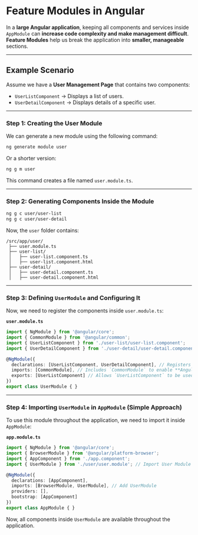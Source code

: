 # Feature Modules in Angular

In a **large Angular application**, keeping all components and services inside `AppModule` can **increase code complexity and make management difficult**. **Feature Modules** help us break the application into **smaller, manageable** sections.  

---

## Example Scenario

Assume we have a **User Management Page** that contains two components:  

- `UserListComponent` → Displays a list of users.  
- `UserDetailComponent` → Displays details of a specific user.  

---

### Step 1: Creating the User Module

We can generate a new module using the following command:  

```bash
ng generate module user
```
Or a shorter version:  

```bash
ng g m user
```
This command creates a file named `user.module.ts`.  

---

### Step 2: Generating Components Inside the Module

```bash
ng g c user/user-list
ng g c user/user-detail
```

Now, the `user` folder contains:  

```
/src/app/user/
 ├── user.module.ts
 ├── user-list/
 │   ├── user-list.component.ts
 │   ├── user-list.component.html
 ├── user-detail/
 │   ├── user-detail.component.ts
 │   ├── user-detail.component.html
```

---

### Step 3: Defining `UserModule` and Configuring It

Now, we need to register the components inside `user.module.ts`:  

**`user.module.ts`**
```typescript
import { NgModule } from '@angular/core';
import { CommonModule } from '@angular/common';
import { UserListComponent } from './user-list/user-list.component';
import { UserDetailComponent } from './user-detail/user-detail.component';

@NgModule({
  declarations: [UserListComponent, UserDetailComponent], // Registers the components inside this module.  
  imports: [CommonModule], // Includes `CommonModule` to enable **Angular directives** like `*ngIf` and `*ngFor`. 
  exports: [UserListComponent] // Allows `UserListComponent` to be used in other modules if needed.  
})
export class UserModule { }
```

---

### Step 4: Importing `UserModule` in `AppModule` (Simple Approach)  

To use this module throughout the application, we need to import it inside `AppModule`:  

**`app.module.ts`**
```typescript
import { NgModule } from '@angular/core';
import { BrowserModule } from '@angular/platform-browser';
import { AppComponent } from './app.component';
import { UserModule } from './user/user.module'; // Import User Module

@NgModule({
  declarations: [AppComponent],
  imports: [BrowserModule, UserModule], // Add UserModule
  providers: [],
  bootstrap: [AppComponent]
})
export class AppModule { }
```

Now, all components inside `UserModule` are available throughout the application.